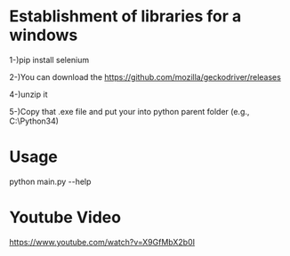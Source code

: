 # Establishment of libraries for a windows

1-)pip install selenium

2-)You can download the https://github.com/mozilla/geckodriver/releases

4-)unzip it

5-)Copy that .exe file and put your into python parent folder (e.g., C:\Python34)

# Usage 

python main.py --help

# Youtube Video

https://www.youtube.com/watch?v=X9GfMbX2b0I
